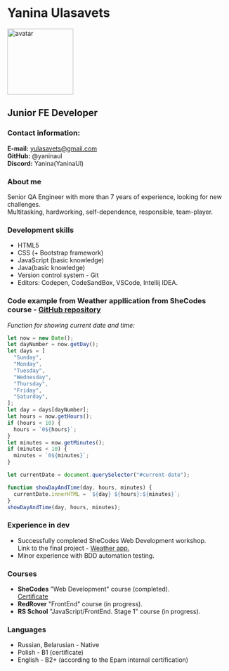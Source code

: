 # Yanina Ulasavets
<img src="https://t3.ftcdn.net/jpg/03/29/36/40/240_F_329364028_wVuGGblS5BxfbbQYiPMZzpzOuAYUBkzx.jpg" alt="avatar" width="150">


## Junior FE Developer 

### Contact information:
**E-mail:** <yulasavets@gmail.com> <br>
**GitHub:** @yaninaul <br>
**Discord:** Yanina(YaninaUl)


### About me
Senior QA Engineer with more than 7 years of experience, looking for new challenges. <br>
Multitasking, hardworking, self-dependence, responsible, team-player.

### Development skills
- HTML5
- CSS (+ Bootstrap framework)
- JavaScript (basic knowledge)
- Java(basic knowledge)
- Version control system - Git
- Editors: Codepen, CodeSandBox, VSCode, Intellij IDEA.

### Code example from Weather appllication from SheCodes course - [GitHub repository](https://github.com/YaninaUl/weather-application)
*Function for showing current date and time:*
```javascript
let now = new Date();
let dayNumber = now.getDay();
let days = [
  "Sunday",
  "Monday",
  "Tuesday",
  "Wednesday",
  "Thursday",
  "Friday",
  "Saturday",
];
let day = days[dayNumber];
let hours = now.getHours();
if (hours < 10) {
  hours = `0${hours}`;
}
let minutes = now.getMinutes();
if (minutes < 10) {
  minutes = `0${minutes}`;
}

let currentDate = document.querySelector("#current-date");

function showDayAndTime(day, hours, minutes) {
  currentDate.innerHTML = `${day} ${hours}:${minutes}`;
}
showDayAndTime(day, hours, minutes);
```
### Experience in dev
- Successfully completed SheCodes Web Development workshop. <br> Link to the final project - [Weather app.](https://endearing-marzipan-6146bd.netlify.app/)
- Minor experience with BDD automation testing.   

### Courses
- **SheCodes** "Web Development" course (completed).<br> [Certificate](https://drive.google.com/file/d/18JmOoOa9SDC9Esl3NLV37QylyS8gXTXX/view?usp=sharing)<br>
- **RedRover** "FrontEnd" course (in progress). <br>
- **RS School** "JavaScript/FrontEnd. Stage 1" course (in progress). 

### Languages
- Russian, Belarusian - Native <br>
- Polish - B1 (certificate) <br>
- English - B2+ (according to the Epam internal certification)
